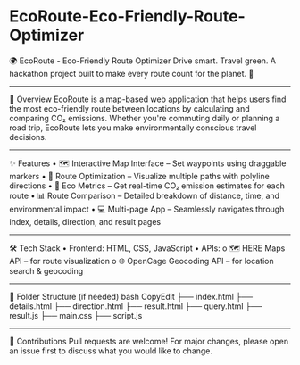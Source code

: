 # EcoRoute-Eco-Friendly-Route-Optimizer

🌍 EcoRoute - Eco-Friendly Route Optimizer
Drive smart. Travel green.
A hackathon project built to make every route count for the planet. 🌱
________________________________________
🚀 Overview
EcoRoute is a map-based web application that helps users find the most eco-friendly route between locations by calculating and comparing CO₂ emissions. Whether you're commuting daily or planning a road trip, EcoRoute lets you make environmentally conscious travel decisions.
________________________________________
✨ Features
•	🗺️ Interactive Map Interface – Set waypoints using draggable markers
•	🧭 Route Optimization – Visualize multiple paths with polyline directions
•	🌿 Eco Metrics – Get real-time CO₂ emission estimates for each route
•	📊 Route Comparison – Detailed breakdown of distance, time, and environmental impact
•	💻 Multi-page App – Seamlessly navigates through index, details, direction, and result pages
________________________________________
🛠️ Tech Stack
•	Frontend: HTML, CSS, JavaScript
•	APIs:
o	🗺️ HERE Maps API – for route visualization
o	🌐 OpenCage Geocoding API – for location search & geocoding
________________________________________
📁 Folder Structure (if needed)
bash
CopyEdit
├── index.html
├── details.html
├── direction.html
├── result.html	
├── query.html
├── result.js
├── main.css
├── script.js
________________________________________
🤝 Contributions
Pull requests are welcome! For major changes, please open an issue first to discuss what you would like to change.

